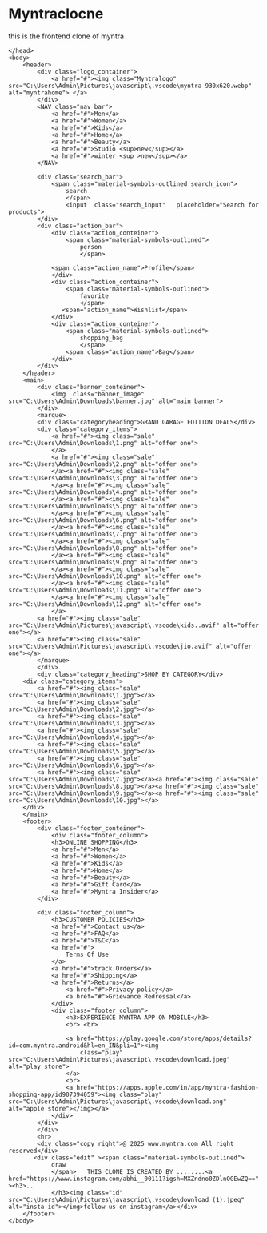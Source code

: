 # Myntraclocne
this is the frontend clone of myntra
<!DOCTYPE html>
<html lang="eng">
    <head><title>AS Shopping</title>
    <link rel="stylesheet" href="myntra.css">
    <link rel="stylesheet" href="https://fonts.googleapis.com/css2?family=Material+Symbols+Outlined:opsz,wght,FILL,GRAD@20..48,100..700,0..1,-50..200"/>
    

   
    </head>
    <body>
        <header>
            <div class="logo_container">
                <a href="#"><img class="Myntralogo" src="C:\Users\Admin\Pictures\javascript\.vscode\myntra-930x620.webp" alt="myntrahome"> </a>
            </div>
            <NAV class="nav_bar">
                <a href="#">Men</a>
                <a href="#">Women</a>
                <a href="#">Kids</a>
                <a href="#">Home</a>
                <a href="#">Beauty</a>
                <a href="#">Studio <sup>new</sup></a>
                <a href="#">winter <sup >new</sup></a>
            </NAV>
                
            <div class="search_bar">
                <span class="material-symbols-outlined search_icon">
                    search
                    </span>
                    <input  class="search_input"   placeholder="Search for products">
            </div>
            <div class="action_bar">
                <div class="action_conteiner">
                    <span class="material-symbols-outlined">
                        person
                        </span>

                <span class="action_name">Profile</span>
                </div>
                <div class="action_conteiner">
                    <span class="material-symbols-outlined">
                        favorite
                        </span>
                   <span="action_name">Wishlist</span>
                </div>
                <div class="action_conteiner">
                    <span class="material-symbols-outlined">
                        shopping_bag
                        </span>
                    <span class="action_name">Bag</span>
                </div>
            </div>
        </header>
        <main>
            <div class="banner_conteiner">
                <img  class="banner_image" src="C:\Users\Admin\Downloads\banner.jpg" alt="main banner">
            </div>
            <marque>
            <div class="categoryheading">GRAND GARAGE EDITION DEALS</div>
            <div class="category_items">
                <a href="#"><img class="sale" src="C:\Users\Admin\Downloads\1.png" alt="offer one">
                </a>
                <a href="#"><img class="sale" src="C:\Users\Admin\Downloads\2.png" alt="offer one">
                </a><a href="#"><img class="sale" src="C:\Users\Admin\Downloads\3.png" alt="offer one">
                </a><a href="#"><img class="sale" src="C:\Users\Admin\Downloads\4.png" alt="offer one">
                </a><a href="#"><img class="sale" src="C:\Users\Admin\Downloads\5.png" alt="offer one">
                </a><a href="#"><img class="sale" src="C:\Users\Admin\Downloads\6.png" alt="offer one">
                </a><a href="#"><img class="sale" src="C:\Users\Admin\Downloads\7.png" alt="offer one">
                </a><a href="#"><img class="sale" src="C:\Users\Admin\Downloads\8.png" alt="offer one">
                </a><a href="#"><img class="sale" src="C:\Users\Admin\Downloads\9.png" alt="offer one">
                </a><a href="#"><img class="sale" src="C:\Users\Admin\Downloads\10.png" alt="offer one">
                </a><a href="#"><img class="sale" src="C:\Users\Admin\Downloads\11.png" alt="offer one">
                </a><a href="#"><img class="sale" src="C:\Users\Admin\Downloads\12.png" alt="offer one">
                </a>
            <a href="#"><img class="sale" src="C:\Users\Admin\Pictures\javascript\.vscode\kids..avif" alt="offer one"></a>
            <a href="#"><img class="sale" src="C:\Users\Admin\Pictures\javascript\.vscode\jio.avif" alt="offer one"></a>
            </marque>
            </div>
            <div class="category_heading">SHOP BY CATEGORY</div>
        <div class="category_items">
            <a href="#"><img class="sale" src="C:\Users\Admin\Downloads\1.jpg"></a>
            <a href="#"><img class="sale" src="C:\Users\Admin\Downloads\2.jpg"></a>
            <a href="#"><img class="sale" src="C:\Users\Admin\Downloads\3.jpg"></a>
            <a href="#"><img class="sale" src="C:\Users\Admin\Downloads\4.jpg"></a>
            <a href="#"><img class="sale" src="C:\Users\Admin\Downloads\5.jpg"></a>
            <a href="#"><img class="sale" src="C:\Users\Admin\Downloads\6.jpg"></a>
            <a href="#"><img class="sale" src="C:\Users\Admin\Downloads\7.jpg"></a><a href="#"><img class="sale" src="C:\Users\Admin\Downloads\8.jpg"></a><a href="#"><img class="sale" src="C:\Users\Admin\Downloads\9.jpg"></a><a href="#"><img class="sale" src="C:\Users\Admin\Downloads\10.jpg"></a>
        </div>
        </main>
        <footer>
            <div class="footer_conteiner">
                <div class="footer_column">
                <h3>ONLINE SHOPPING</h3>
                <a href="#">Men</a>
                <a href="#">Women</a>
                <a href="#">Kids</a>
                <a href="#">Home</a>
                <a href="#">Beauty</a>
                <a href="#">Gift Card</a>
                <a href="#">Myntra Insider</a>
            </div>
            
            <div class="footer_column">
                <h3>CUSTOMER POLICIES</h3>
                <a href="#">Contact us</a>
                <a href="#">FAQ</a>
                <a href="#">T&C</a>
                <a href="#">
                    Terms Of Use
                </a>
                <a href="#">track Orders</a>
                <a href="#">Shipping</a>
                <a href="#">Returns</a>
                    <a href="#">Privacy policy</a>
                    <a href="#">Grievance Redressal</a>
                </div>
                <div class="footer_column">
                    <h3>EXPERIENCE MYNTRA APP ON MOBILE</h3>
                    <br> <br>
                    
                    <a href="https://play.google.com/store/apps/details?id=com.myntra.android&hl=en_IN&pli=1"><img 
                        class="play" src="C:\Users\Admin\Pictures\javascript\.vscode\download.jpeg" alt="play store">
                    </a>
                    <br>
                    <a href="https://apps.apple.com/in/app/myntra-fashion-shopping-app/id907394059"><img class="play" src="C:\Users\Admin\Pictures\javascript\.vscode\download.png" alt="apple store"></img></a>
                </div>
            </div>
            </div>
            <hr>
            <div class="copy_right">@ 2025 www.myntra.com All right reserved</div>
           <div class="edit" ><span class="material-symbols-outlined">
                draw
                </span>   THIS CLONE IS CREATED BY ........<a href="https://www.instagram.com/abhi__00111?igsh=MXZndno0ZDlnOGEwZQ==" ><h3>..
                </h3><img class="id" src="C:\Users\Admin\Pictures\javascript\.vscode\download (1).jpeg" alt="insta id"></img>follow us on instagram</a></div>
        </footer>
    </body>
</html>
